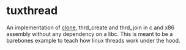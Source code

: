 # tuxthread
An implementation of [clone](https://man7.org/linux/man-pages/man2/clone.2.html), thrd_create and thrd_join in c and x86 assembly without any dependency on a libc. This is meant to be a barebones example to teach how linux threads work under the hood.

